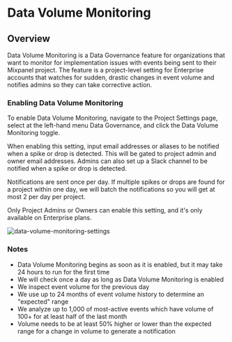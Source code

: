 # Data Volume Monitoring


## Overview

Data Volume Monitoring is a Data Governance feature for organizations that want to monitor for implementation issues with events being sent to their Mixpanel project. The feature is a project-level setting for Enterprise accounts that watches for sudden, drastic changes in event volume and notifies admins so they can take corrective action.


### Enabling Data Volume Monitoring

To enable Data Volume Monitoring, navigate to the Project Settings page, select at the left-hand menu Data Governance, and click the Data Volume Monitoring toggle.

When enabling this setting, input email addresses or aliases to be notified when a spike or drop is detected. This will be gated to project admin and owner email addresses. Admins can also set up a Slack channel to be notified when a spike or drop is detected.

Notifications are sent once per day. If multiple spikes or drops are found for a project within one day, we will batch the notifications so you will get at most 2 per day per project. 

Only Project Admins or Owners can enable this setting, and it's only available on Enterprise plans. 


![data-volume-monitoring-settings](/data-governance/data-volume-monitoring-settings.png)

### Notes
- Data Volume Monitoring begins as soon as it is enabled, but it may take 24 hours to run for the first time
- We will check once a day as long as Data Volume Monitoring is enabled
- We inspect event volume for the previous day
- We use up to 24 months of event volume history to determine an "expected" range
- We analyze up to 1,000 of most-active events which have volume of 100+ for at least half of the last month
- Volume needs to be at least 50% higher or lower than the expected range for a change in volume to generate a notification
